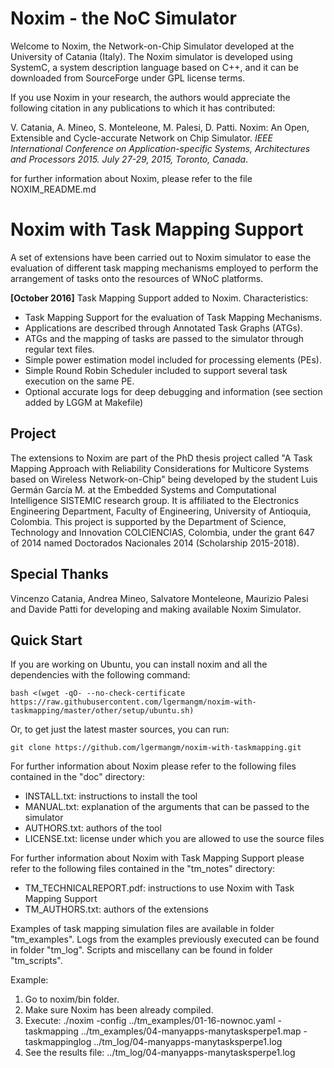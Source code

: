 Noxim - the NoC Simulator
=========================

Welcome to Noxim, the Network-on-Chip Simulator developed at the University of Catania (Italy).
The Noxim simulator is developed using SystemC, a system description language based on C++, and
it can be downloaded from SourceForge under GPL license terms.

If you use Noxim in your research, the authors would appreciate the following citation in any 
publications to which it has contributed:

V. Catania, A. Mineo, S. Monteleone, M. Palesi, D. Patti. Noxim: An Open, Extensible and Cycle-accurate Network on Chip Simulator. *IEEE International Conference on Application-specific Systems, Architectures and Processors 2015. July 27-29, 2015, Toronto, Canada*.

for further information about Noxim, please refer to the file NOXIM_README.md

Noxim with Task Mapping Support
===============================

A set of extensions have been carried out to Noxim simulator to ease the evaluation of different task
mapping mechanisms employed to perform the arrangement of tasks onto the resources of WNoC platforms.

**[October 2016]** Task Mapping Support added to Noxim. Characteristics:

  * Task Mapping Support for the evaluation of Task Mapping Mechanisms.
  * Applications are described through Annotated Task Graphs (ATGs).
  * ATGs and the mapping of tasks are passed to the simulator through regular text files.
  * Simple power estimation model included for processing elements (PEs).
  * Simple Round Robin Scheduler included to support several task execution on the same PE.
  * Optional accurate logs for deep debugging and information (see section added by LGGM at Makefile)

Project
-------

The extensions to Noxim are part of the PhD thesis project called "A Task Mapping Approach with
Reliability Considerations for Multicore Systems based on Wireless Network-on-Chip" being
developed by the student Luis Germán García M. at the Embedded Systems and Computational
Intelligence SISTEMIC research group. It is affiliated to the Electronics Engineering Department,
Faculty of Engineering, University of Antioquia, Colombia. This project is supported by the
Department of Science, Technology and Innovation COLCIENCIAS, Colombia, under the grant 647
of 2014 named Doctorados Nacionales 2014 (Scholarship 2015-2018).

Special Thanks
--------------
Vincenzo Catania, Andrea Mineo, Salvatore Monteleone, Maurizio Palesi and Davide Patti for developing and making available Noxim Simulator.

Quick Start
-----------

If you are working on Ubuntu, you can install noxim and all the dependencies with the following command:

    bash <(wget -qO- --no-check-certificate https://raw.githubusercontent.com/lgermangm/noxim-with-taskmapping/master/other/setup/ubuntu.sh)

Or, to get just the latest master sources, you can run:

    git clone https://github.com/lgermangm/noxim-with-taskmapping.git

For further information about Noxim please refer to the following files contained in the "doc" directory:

  * INSTALL.txt: instructions to install the tool
  * MANUAL.txt: explanation of the arguments that can be passed to the simulator
  * AUTHORS.txt: authors of the tool
  * LICENSE.txt: license under which you are allowed to use the source files

For further information about Noxim with Task Mapping Support please refer to the following files
contained in the "tm_notes" directory:

  * TM_TECHNICALREPORT.pdf: instructions to use Noxim with Task Mapping Support
  * TM_AUTHORS.txt: authors of the extensions

Examples of task mapping simulation files are available in folder "tm_examples".
Logs from the examples previously executed can be found in folder "tm_log".
Scripts and miscellany can be found in folder "tm_scripts".

Example:
  1) Go to noxim/bin folder.
  2) Make sure Noxim has been already compiled.
  3) Execute: ./noxim -config ../tm_examples/01-16-nownoc.yaml -taskmapping ../tm_examples/04-manyapps-manytasksperpe1.map -taskmappinglog ../tm_log/04-manyapps-manytasksperpe1.log
  4) See the results file: ../tm_log/04-manyapps-manytasksperpe1.log


